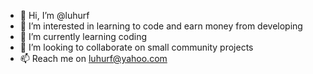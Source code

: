 - 👋 Hi, I’m @luhurf
- 👀 I’m interested in learning to code and earn money from developing
- 🌱 I’m currently learning coding 
- 💞️ I’m looking to collaborate on small community projects 
- 📫 Reach me on luhurf@yahoo.com

<!---
luhurf/luhurf is a ✨ special ✨ repository because its `README.md` (this file) appears on your GitHub profile.
You can click the Preview link to take a look at your changes.
--->
